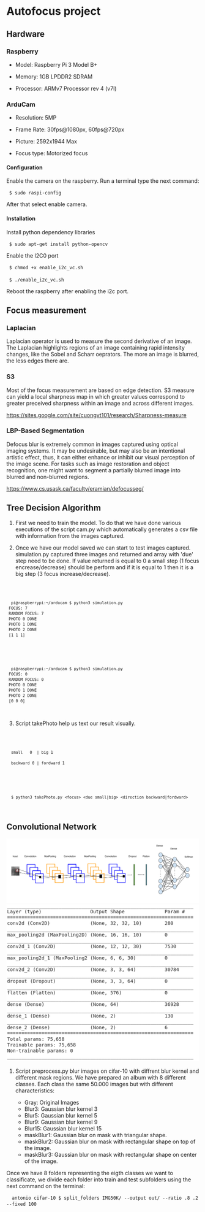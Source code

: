 # Autofocus project

## Hardware

### Raspberry

- Model: Raspberry Pi 3 Model B+

- Memory: 1GB LPDDR2 SDRAM

- Processor: ARMv7 Processor rev 4 (v7l)

### ArduCam

- Resolution: 5MP

- Frame Rate: 30fps@1080px, 60fps@720px

- Picture: 2592x1944 Max

- Focus type: Motorized focus

#### Configuration

Enable the camera on the raspberry. Run a terminal type the next command:

     $ sudo raspi-config

After that select enable camera.

#### Installation

Install python dependency libraries
    
     $ sudo apt-get install python-opencv

Enable the I2C0 port
    
     $ chmod +x enable_i2c_vc.sh
    
     $ ./enable_i2c_vc.sh

Reboot the raspberry after enabling the i2c port.


## Focus measurement

### Laplacian

Laplacian operator is used to measure the second derivative of an image. The Laplacian highlights regions of an image containing rapid intensity changes, like the Sobel and Scharr oeprators. The more an image is blurred, the less edges there are.

### S3

Most of the focus measurement are based on edge detection.
S3 measure can yield a local sharpness map in which greater values correspond to greater preceived sharpness within an image and across different images.

https://sites.google.com/site/cuongvt101/research/Sharpness-measure

### LBP-Based Segmentation

Defocus blur is extremely common in images captured using optical imaging systems. It may be undesirable, but may also be an intentional artistic effect, thus, it can either enhance or inhibit our visual perception of the image scene. For tasks such as image restoration and object recognition, one might want to segment a partially blurred image into blurred and non-blurred regions.

https://www.cs.usask.ca/faculty/eramian/defocusseg/



## Tree Decision Algorithm

1. First we need to train the model. To do that we have done various executions of the script cam.py which automatically generates a csv file with information from the images captured. 


2. Once we have our model saved we can start to test images captured. simulation.py captured three images and returned and array with 'due' step need to be done. If value returned is equal to 0 a small step (1 focus encrease/decrease) should be perform and if it is equal to 1 then it is a big step (3 focus increase/decrease).

<code>

      pi@raspberrypi:~/arducam $ python3 simulation.py 
     FOCUS: 7
     RANDOM FOCUS: 7
     PHOTO 0 DONE
     PHOTO 1 DONE
     PHOTO 2 DONE
     [1 1 1]

</code>
<code>

      pi@raspberrypi:~/arducam $ python3 simulation.py 
     FOCUS: 0
     RANDOM FOCUS: 0
     PHOTO 0 DONE
     PHOTO 1 DONE
     PHOTO 2 DONE
     [0 0 0]

</code>

3. Script takePhoto help us text our result visually. 

<code>

      small   0  | big 1

      backward 0 | fordward 1
   
</code>
<code>

      $ python3 takePhoto.py <focus> <due small|big> <direction backward|fordward>
    
</code>

## Convolutional Network

<p align="center">
  <img src="CNN.png">
  <img src="summary.png">
</p>

1. Script preprocess.py blur images on cifar-10 with diffrent blur kernel and different mask regions. We have prepared an album with 8 different classes. Each class the same 50.000 images but with different characteristics:

    - Gray: Original Images
    - Blur3: Gaussian blur kernel 3
    - Blur5: Gaussian blur kernel 5
    - Blur9: Gaussian blur kernel 9
    - Blur15: Gaussian blur kernel 15
    - maskBlur1: Gaussian blur on mask with triangular shape.
    - maskBlur2: Gaussian blur on mask with rectangular shape on top of the image.
    - maskBlur3: Gaussian blur on mask with rectangular shape on center of the image.

Once we have 8 folders representing the eigth classes we want to classificate, we divide each folder into train and test subfolders using the next command on the terminal:

      antonio cifar-10 $ split_folders IMG50K/ --output out/ --ratio .8 .2 --fixed 100


